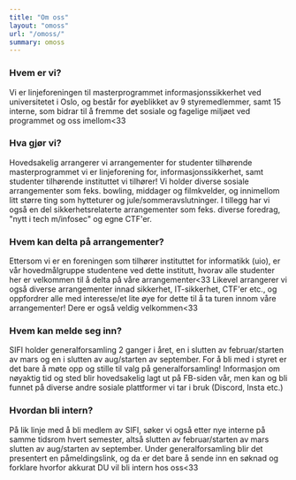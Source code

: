 ```yaml
---
title: "Om oss"
layout: "omoss"
url: "/omoss/"
summary: omoss
---
```





### Hvem er vi?
Vi er linjeforeningen til masterprogrammet informasjonssikkerhet ved universitetet i Oslo, og består for øyeblikket av 9 styremedlemmer, samt 15 interne, som bidrar til å fremme det sosiale og fagelige miljøet ved programmet og oss imellom<33

### Hva gjør vi?
Hovedsakelig arrangerer vi arrangementer for studenter tilhørende masterprogrammet vi er linjeforening for, informasjonssikkerhet, samt studenter tilhørende instituttet vi tilhører! Vi holder diverse sosiale arrangementer som feks. bowling, middager og filmkvelder, og innimellom litt større ting som hytteturer og jule/sommeravslutninger. I tillegg har vi også en del sikkerhetsrelaterte arrangementer som feks. diverse foredrag, "nytt i tech m/infosec" og egne CTF'er.

### Hvem kan delta på arrangementer?
Ettersom vi er en foreningen som tilhører instituttet for informatikk (uio), er vår hovedmålgruppe studentene ved dette institutt, hvorav alle studenter her er velkommen til å delta på våre arrangementer<33 Likevel arrangerer vi også diverse arrangementer innad sikkerhet, IT-sikkerhet, CTF'er etc., og oppfordrer alle med interesse/et lite øye for dette til å ta turen innom våre arrangementer! Dere er også veldig velkommen<33

### Hvem kan melde seg inn?
SIFI holder generalforsamling 2 ganger i året, en i slutten av februar/starten av mars og en i slutten av aug/starten av september. For å bli med i styret er det bare å møte opp og stille til valg på generalforsamling! Informasjon om nøyaktig tid og sted blir hovedsakelig lagt ut på FB-siden vår, men kan og bli funnet på diverse andre sosiale plattformer vi tar i bruk (Discord, Insta etc.)

### Hvordan bli intern?
På lik linje med å bli medlem av SIFI, søker vi også etter nye interne på samme tidsrom hvert semester, altså slutten av februar/starten av mars slutten av aug/starten av september. Under generalforsamling blir det presentert en påmeldingslink, og da er det bare å sende inn en søknad og forklare hvorfor akkurat DU vil bli intern hos oss<33

